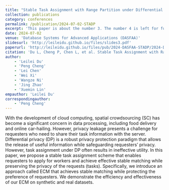 ```yaml
---
title: "Stable Task Assignment with Range Partition under Differential Privacy"
collection: publications
category: conferences
permalink: /publication/2024-07-02-STADP
excerpt: 'This paper is about the number 3. The number 4 is left for future work.'
date: 2024-07-02
venue: 'Database Systems for Advanced Applications (DASFAA)'
slidesurl: 'http://leileidu.github.io/files/slides3.pdf'
paperurl: 'http://leileidu.github.io/files/pub/2024-DASFAA-STADP/2024-DASFAA-STADP.pdf'
citation: 'Du L, Cheng P, Chen L, et al. Stable Task Assignment with Range Partition under Differential Privacy[C]//International Conference on Database Systems for Advanced Applications. Singapore: Springer Nature Singapore, 2024: 243-253.'
author: 
	- 'Leilei Du'
	- 'Peng Cheng'
	- 'Lei Chen'
	- 'Wei Xi'
	- 'Wangze Ni'
	- 'Jing Zhao'
	- 'Xuemin Lin'
empauthor: 'Leilei Du'
correspondingauthor: 
	- 'Peng Cheng'
---
```


With the development of cloud computing, spatial crowdsourcing (SC) has become a significant concern in data processing, including food delivery and online car-hailing. However, privacy leakage presents a challenge for requesters who need to share their task information with the server. Differential privacy (DP) is a robust privacy protection paradigm that allows the release of useful information while safeguarding requesters’ privacy. However, task assignment under DP often results in ineffective utility. In this paper, we propose a stable task assignment scheme that enables requesters to apply for workers and achieve effective stable matching while preserving the privacy of the requests (tasks). Specifically, we introduce an approach called ECM that achieves stable matching while protecting the preference of requesters. We demonstrate the efficiency and effectiveness of our ECM on synthetic and real datasets.
